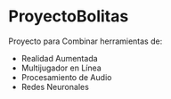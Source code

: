 # ProyectoBolitas
Proyecto para Combinar herramientas de:
- Realidad Aumentada
- Multijugador en Línea
- Procesamiento de Audio
- Redes Neuronales
